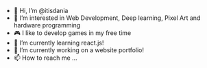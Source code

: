 - 👋 Hi, I’m @itisdania
- 👀 I’m interested in Web Development, Deep learning, Pixel Art and hardware programming 
- :video_game: I like to develop games in my free time
- 🌱 I’m currently learning react.js!
- 💞️ I’m currently working on a website portfolio!
- 📫 How to reach me ...

<!---
itisdania/itisdania is a ✨ special ✨ repository because its `README.md` (this file) appears on your GitHub profile.
You can click the Preview link to take a look at your changes.
--->
